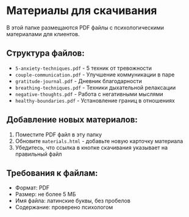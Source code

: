# Материалы для скачивания

В этой папке размещаются PDF файлы с психологическими материалами для клиентов.

## Структура файлов:

- `5-anxiety-techniques.pdf` - 5 техник от тревожности
- `couple-communication.pdf` - Улучшение коммуникации в паре  
- `gratitude-journal.pdf` - Дневник благодарности
- `breathing-techniques.pdf` - Техники дыхательной релаксации
- `negative-thoughts.pdf` - Работа с негативными мыслями
- `healthy-boundaries.pdf` - Установление границ в отношениях

## Добавление новых материалов:

1. Поместите PDF файл в эту папку
2. Обновите `materials.html` - добавьте новую карточку материала
3. Убедитесь, что ссылка в кнопке скачивания указывает на правильный файл

## Требования к файлам:

- Формат: PDF
- Размер: не более 5 МБ
- Имя файла: латинские буквы, без пробелов
- Содержание: проверено психологом 